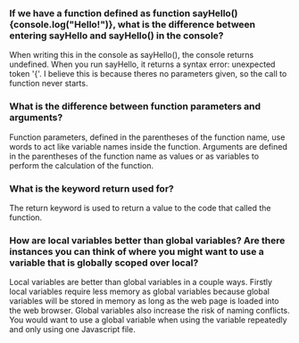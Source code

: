 <h3>If we have a function defined as function sayHello(){console.log("Hello!")}, what is the difference between entering sayHello and sayHello() in the console?</h3>

When writing this in the console as sayHello(), the console returns undefined. When you run sayHello, it returns a syntax error: unexpected token '{'. I believe this is because theres no parameters given, so the call to function never starts.

<h3>What is the difference between function parameters and arguments?</h3>

Function parameters, defined in the parentheses of the function name, use words to act like variable names inside the function. Arguments are defined in the parentheses of the function name as values or as variables to perform the calculation of the function.

<h3>What is the keyword return used for?</h3>

The return keyword is used to return a value to the code that called the function.

<h3>How are local variables better than global variables? Are there instances you can think of where you might want to use a variable that is globally scoped over local?</h3>

Local variables are better than global variables in a couple ways. Firstly local variables require less memory as global variables because global variables will be stored in memory as long as the web page is loaded into the web browser. Global variables also increase the risk of naming conflicts. You would want to use a global variable when using the variable repeatedly and only using one Javascript file. 
